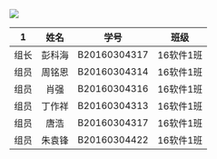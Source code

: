 ![](https://i.imgur.com/6UNOj4C.png)

 1 | 姓名 | 学号 | 班级 |       
:-:|:-:|:-:|:-:|
组长|彭科海|B20160304317|16软件1班|    
组员|周铭恩|B20160304314|16软件1班|    
组员|肖强|B20160304316|16软件1班|    
组员|丁作祥|B20160304313|16软件1班|   
组员|唐浩|B20160304317|16软件1班|    
组员|朱袁锋|B20160304422|16软件1班|
